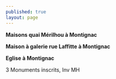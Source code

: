 ```yaml
---
published: true
layout: page
---
```



**Maisons quai Mérilhou à Montignac**

**Maison à galerie rue Laffitte à Montignac**

**Eglise à Montignac**

3 Monuments inscrits, Inv MH

